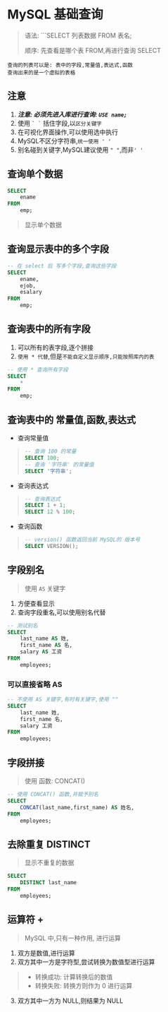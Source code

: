

# MySQL 基础查询

>   语法: ```SELECT 列表数据 FROM 表名;
>
>   顺序: 先查看是哪个表 FROM,再进行查询 SELECT

```text
查询的列表可以是: 表中的字段,常量值,表达式,函数
查询出来的是一个虚拟的表格
```

## 注意

1.  ***注意: 必须先进入库进行查询: ```USE name;```***
2.  使用 ``` ` ` ``` 括住字段,以```区分关键字```
3.  在可视化界面操作,可以使用选中执行
4.  MySQL不区分字符串,```统一使用 ' '```
5.  别名碰到关键字,MySQL建议使用 ```" "```,而非```' '```

## 查询单个数据

```SQL
SELECT
	ename
FROM
	emp;
```

>   显示单个数据

## 查询显示表中的多个字段

```SQL
-- 在 select 后 写多个字段,查询这些字段
SELECT
	ename,
	ejob,
	esalary
FROM
	emp;
```

## 查询表中的所有字段

1.  可以所有的表字段,逐个拼接
2.  ```使用 * 代替```,但是```不能自定义显示顺序,只能按照库内的表```

```sql
-- 使用 * 查询所有字段
SELECT
	*
FROM
	emp;
```

## 查询表中的 常量值,函数,表达式

*   查询常量值

>   ```sql
>   -- 查询 100 的常量
>   SELECT 100;
>   -- 查询 '字符串' 的常量值
>   SELECT '字符串';
>   ```

*   查询表达式

>   ```sql
>   -- 查询表达式
>   SELECT 1 + 1;
>   SELECT 12 % 100;
>   ```

*   查询函数

>   ```sql
>   -- version() 函数返回当前 MySQL的 版本号
>   SELECT VERSION();
>   ```

## 字段别名

>   使用 ```AS``` 关键字

1.  方便查看显示
2.  查询字段重名,可以使用别名代替

```sql
-- 测试别名
SELECT
	last_name AS 姓,
	first_name AS 名,
	salary AS 工资
FROM
	employees;
```

### 可以直接省略 AS

```sql
-- 不使用 AS 关键字,有时有关键字,使用 ""
SELECT
	last_name 姓,
	first_name 名,
	salary 工资
FROM
	employees;
```

## 字段拼接

>   使用 函数: CONCAT()

```sql
-- 使用 CONCAT() 函数,并赋予别名
SELECT
	CONCAT(last_name,first_name) AS 姓名,
FROM
	employees;
```



## 去除重复 DISTINCT

>   显示不重复的数据

```sql
SELECT
	DISTINCT last_name
FROM
	employees;
```

## 运算符 +

>   MySQL 中,只有一种作用, 进行运算

1.  双方是数值,进行运算
2.  双方其中一方是字符型,尝试转换为数值型进行运算

>   *   转换成功: 计算转换后的数值
>   *   转换失败: 转换方则作为 0 进行运算

3.  双方其中一方为 NULL,则结果为 NULL